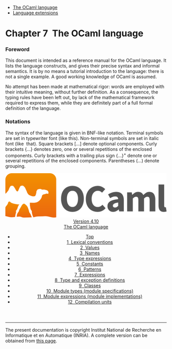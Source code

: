 <!-- ((! set title Manual !)) ((! set documentation !)) ((! set manual !)) ((! set nobreadcrumb !)) -->
<div class="manual content"><ul class="part_menu"><li class="active"><a href="language.html">The OCaml language</a></li><li><a href="extn.html">Language extensions</a></li></ul>




<h1 class="chapter" id="sec73"><span>Chapter 7</span>&nbsp;&nbsp;The OCaml language</h1>
<p> <a id="c:refman"></a>
</p><h3 class="subsection" id="ss:foreword"><a class="section-anchor" href="#ss:foreword" aria-hidden="true"></a>Foreword</h3>
<p>This document is intended as a reference manual for the OCaml
language. It lists the language constructs, and gives their precise
syntax and informal semantics. It is by no means a tutorial
introduction to the language: there is not a single example. A good
working knowledge of OCaml is assumed.</p><p>No attempt has been made at mathematical rigor: words are employed
with their intuitive meaning, without further definition. As a
consequence, the typing rules have been left out, by lack of the
mathematical framework required to express them, while they are
definitely part of a full formal definition of the language.</p><h3 class="subsection" id="ss:notations"><a class="section-anchor" href="#ss:notations" aria-hidden="true">﻿</a>Notations</h3>
<p>The syntax of the language is given in BNF-like notation. Terminal
symbols are set in typewriter font (<span class="c002"><span class="c003">like</span> <span class="c003">this</span></span>).
Non-terminal symbols are set in italic font (<span class="c010">like</span> &nbsp;<span class="c010">that</span>).
Square brackets […] denote optional components. Curly brackets
{…} denotes zero, one or several repetitions of the enclosed
components. Curly brackets with a trailing plus sign {…}<sup>+</sup>
denote one or several repetitions of the enclosed components.
Parentheses (…) denote grouping.</p><header><nav class="toc brand"><a class="brand" href="https://ocaml.org/"><img src="colour-logo-gray.svg" class="svg" alt="OCaml"></a></nav><nav class="toc"><div class="toc_version"><a href="/docs" id="version-select">Version 4.10</a></div><div class="toc_title"><a href="#">The OCaml language</a></div><ul><li class="top"><a href="#">Top</a></li>
<li><a href="lex.html#start-section">1&nbsp;&nbsp;Lexical conventions</a>
</li><li><a href="values.html#start-section">2&nbsp;&nbsp;Values</a>
</li><li><a href="names.html#start-section">3&nbsp;&nbsp;Names</a>
</li><li><a href="types.html#start-section">4&nbsp;&nbsp;Type expressions</a>
</li><li><a href="const.html#start-section">5&nbsp;&nbsp;Constants</a>
</li><li><a href="patterns.html#start-section">6&nbsp;&nbsp;Patterns</a>
</li><li><a href="expr.html#start-section">7&nbsp;&nbsp;Expressions</a>
</li><li><a href="typedecl.html#start-section">8&nbsp;&nbsp;Type and exception definitions</a>
</li><li><a href="classes.html#start-section">9&nbsp;&nbsp;Classes</a>
</li><li><a href="modtypes.html#start-section">10&nbsp;&nbsp;Module types (module specifications)</a>
</li><li><a href="modules.html#start-section">11&nbsp;&nbsp;Module expressions (module implementations)</a>
</li><li><a href="compunit.html#start-section">12&nbsp;&nbsp;Compilation units</a>
</li></ul></nav></header>

<hr>





<div class="copyright">The present documentation is copyright Institut National de Recherche en Informatique et en Automatique (INRIA). A complete version can be obtained from <a href="http://caml.inria.fr/pub/docs/manual-ocaml/">this page</a>.</div></div>